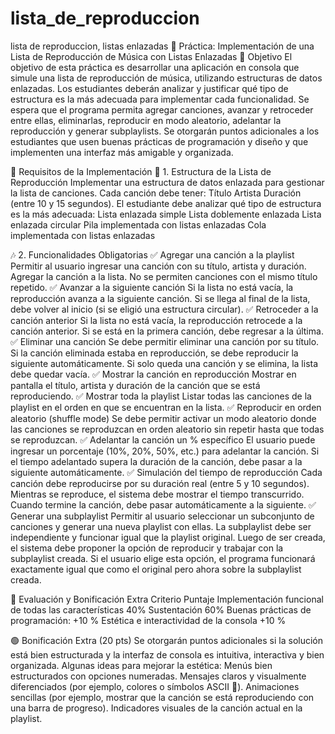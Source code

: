 # lista_de_reproduccion
lista de reproduccion, listas enlazadas
📀 Práctica: Implementación de una Lista de Reproducción de Música con Listas Enlazadas 🎵
Objetivo
El objetivo de esta práctica es desarrollar una aplicación en consola que simule una lista de reproducción de música, utilizando estructuras de datos enlazadas. Los estudiantes deberán analizar y justificar qué tipo de estructura es la más adecuada para implementar cada funcionalidad.
Se espera que el programa permita agregar canciones, avanzar y retroceder entre ellas, eliminarlas, reproducir en modo aleatorio, adelantar la reproducción y generar subplaylists.
Se otorgarán puntos adicionales a los estudiantes que usen buenas prácticas de programación y diseño y que implementen una interfaz más amigable y organizada.

📌 Requisitos de la Implementación
📂 1. Estructura de la Lista de Reproducción
Implementar una estructura de datos enlazada para gestionar la lista de canciones.
Cada canción debe tener:
Título
Artista
Duración (entre 10 y 15 segundos).
El estudiante debe analizar qué tipo de estructura es la más adecuada:
Lista enlazada simple
Lista doblemente enlazada
Lista enlazada circular
Pila implementada con listas enlazadas
Cola implementada con listas enlazadas 

🎶 2. Funcionalidades Obligatorias
✅ Agregar una canción a la playlist
Permitir al usuario ingresar una canción con su título, artista y duración.
Agregar la canción a la lista.
No se permiten canciones con el mismo título repetido.
✅ Avanzar a la siguiente canción
Si la lista no está vacía, la reproducción avanza a la siguiente canción.
Si se llega al final de la lista, debe volver al inicio (si se eligió una estructura circular).
✅ Retroceder a la canción anterior
Si la lista no está vacía, la reproducción retrocede a la canción anterior.
Si se está en la primera canción, debe regresar a la última.
✅ Eliminar una canción
Se debe permitir eliminar una canción por su título.
Si la canción eliminada estaba en reproducción, se debe reproducir la siguiente automáticamente.
Si solo queda una canción y se elimina, la lista debe quedar vacía.
✅ Mostrar la canción en reproducción
Mostrar en pantalla el título, artista y duración de la canción que se está reproduciendo.
✅ Mostrar toda la playlist
Listar todas las canciones de la playlist en el orden en que se encuentran en la lista.
✅ Reproducir en orden aleatorio (shuffle mode)
Se debe permitir activar un modo aleatorio donde las canciones se reproduzcan en orden aleatorio sin repetir hasta que todas se reproduzcan.
✅ Adelantar la canción un % específico
El usuario puede ingresar un porcentaje (10%, 20%, 50%, etc.) para adelantar la canción.
Si el tiempo adelantado supera la duración de la canción, debe pasar a la siguiente automáticamente.
✅ Simulación del tiempo de reproducción
Cada canción debe reproducirse por su duración real (entre 5 y 10 segundos).
Mientras se reproduce, el sistema debe mostrar el tiempo transcurrido.
Cuando termine la canción, debe pasar automáticamente a la siguiente.
✅ Generar una subplaylist
Permitir al usuario seleccionar un subconjunto de canciones y generar una nueva playlist con ellas.
La subplaylist debe ser independiente y funcionar igual que la playlist original.
Luego de ser creada, el sistema debe proponer la opción de reproducir y trabajar con la subplaylist creada. Si el usuario elige esta opción, el programa funcionará exactamente igual que como el original pero ahora sobre la subplaylist creada. 

📌 Evaluación y Bonificación Extra
Criterio
Puntaje
Implementación funcional de todas las características
40%
Sustentación
60%
Buenas prácticas de programación:
+10 %
Estética e interactividad de la consola
+10 %

🟢 Bonificación Extra (20 pts)
Se otorgarán puntos adicionales si la solución está bien estructurada y la interfaz de consola es intuitiva, interactiva y bien organizada. Algunas ideas para mejorar la estética:
Menús bien estructurados con opciones numeradas.
Mensajes claros y visualmente diferenciados (por ejemplo, colores o símbolos ASCII 🎵).
Animaciones sencillas (por ejemplo, mostrar que la canción se está reproduciendo con una barra de progreso).
Indicadores visuales de la canción actual en la playlist.

